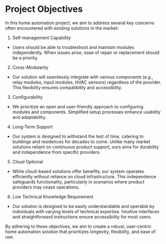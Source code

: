 # Project Objectives
In this home automation project, we aim to address several key concerns often encountered with existing solutions in the market:

1. Self-management Capability
- Users should be able to troubleshoot and maintain modules independently. When issues arise, ease of repair or replacement should be a priority.

2. Cross-Modularity
- Our solution will seamlessly integrate with various components (e.g., relay modules, input modules, HVAC sensors) regardless of the provider. This flexibility ensures compatibility and accessibility.

3. Configurability
- We prioritize an open and user-friendly approach to configuring modules and components. Simplified setup processes enhance usability and adaptability.

4. Long-Term Support
- Our system is designed to withstand the test of time, catering to buildings and residences for decades to come. Unlike many market solutions reliant on continuous product support, ours aims for durability and independence from specific providers.

5. Cloud Optional
- While cloud-based solutions offer benefits, our system operates efficiently without reliance on cloud infrastructure. This independence safeguards functionality, particularly in scenarios where product providers may cease operations.

6. Low Technical Knowledge Requirement
- Our solution is designed to be easily understandable and operable by individuals with varying levels of technical expertise. Intuitive interfaces and straightforward instructions ensure accessibility for most users.

By adhering to these objectives, we aim to create a robust, user-centric home automation solution that prioritizes longevity, flexibility, and ease of use.
